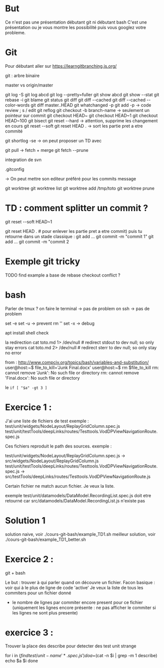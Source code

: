 # But

Ce n'est pas une présentation débutant git ni débutant bash
C'est une présentation ou je vous montre les possibilité
puis vous googlez votre probleme.


# Git

Pour débutant aller sur https://learngitbranching.js.org/

git : arbre binaire

master vs origin/master

git log -S
git log abcd
git log --pretty=fuller
git show abcd
git show --stat
git rebase -i
git blame
git status
git diff
git diff --cached
git diff --cached --color-words
git diff master..HEAD
git whatchanged -p
git add -p -> code review ; s / edit
git reflog
git checkout -b branch-name -> seulement un pointeur sur commit
git checkout HEAD~
git checkout HEAD~1
git checkout HEAD~100
git bisect
git reset --hard -> attention, supprime les changement en cours
git reset --soft
git reset HEAD . -> sort les partie pret a etre commité

git shortlog -se -> on peut proposer un TD avec


git pull -> fetch + merge
git fetch --prune

integration de svn

.gitconfig

-> On peut mettre son editeur préféré pour les commits message

git worktree
git worktree list
git worktree add /tmp/toto
git worktree prune


# TD : comment splitter un commit ?
git reset --soft HEAD~1

git reset HEAD . # pour enlever les partie pret a etre commit)
puis tu retourne dans un stade classique :
git add ...
git commit -m "commit 1"
git add ...
git commit -m "commit 2

# Exemple git tricky

TODO find example a base de rebase checkout conflict ?


# bash

Parler de tmux ?
on faire le terminal -> pas de problem
on ssh -> pas de problem

set -e
set -u -> prevent rm ''
set -x -> debug

apt install shell check

la redirection
cat toto.md 1> /dev/null # redirect stdout to dev null; so only stay errors
cat toto.md 2> /dev/null # redirect sterr to dev null; so only stay no error


from : http://www.compciv.org/topics/bash/variables-and-substitution/
user@host:~$ file_to_kill='Junk Final.docx'
user@host:~$ rm $file_to_kill
rm: cannot remove 'Junk': No such file or directory
rm: cannot remove 'Final.docx': No such file or directory

le `if [ "$a" -gt 3 ]`

# Exercice 1 :

J'ai une liste de fichiers de test exemple :
test/unit/widgets/NodeLayout/ReplayGridColumn.spec.js
test/unit/testTools/deepLinks/routes/Testtools.VodDPViewNavigationRoute.spec.js

Ces fichiers reproduit le path des sources.
exemple :

test/unit/widgets/NodeLayout/ReplayGridColumn.spec.js -> src/widgets/NodeLayout/ReplayGridColumn.js
test/unit/testTools/deepLinks/routes/Testtools.VodDPViewNavigationRoute.spec.js -> src/testTools/deepLinks/routes/Testtools.VodDPViewNavigationRoute.js

Certain fichier ne match aucun fichier.
Je veux la liste.

exemple
test/unit/datamodels/DataModel.RecordingList.spec.js doit etre retourné car
src/datamodels/DataModel.RecordingList.js n'existe pas

# Solution 1

solution naive, voir ./cours-git-bash/example_TD1.sh
meilleur solution, voir ./cours-git-bash/example_TD1_better.sh


# Exercice 2 :
git + bash

Le but : trouver à qui parler quand on découvre un fichier. Facon basique : voir qui à le plus de ligne de code 'active'
Je veux la liste de tous les commiters pour un fichier donné
- le nombre de lignes par commiter encore present pour ce fichier
(uniquement les lignes encore présente : ne pas afficher le commiter si les lignes ne sont plus presente)


# exercice 3 :
Trouver la place des describe pour detecter des test unit strange


for i in $(find test/unit -name '*.spec.js')
do
  a=$(cat -n $i | grep -m 1 describe)
  echo $a $i
done

